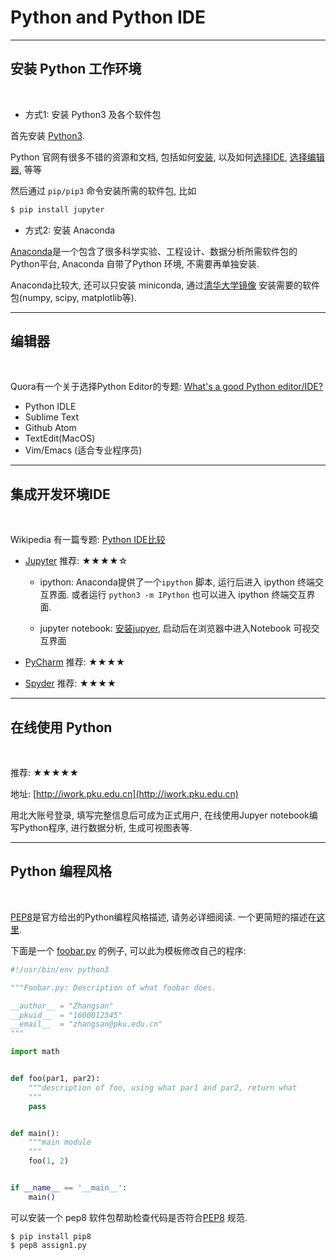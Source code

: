 # Python and Python IDE

---

<a name="install"></a>
## 安装 Python 工作环境

&nbsp;

* 方式1: 安装 Python3 及各个软件包

首先安装 [Python3](https://www.python.org). 

Python 官网有很多不错的资源和文档, 包括如何[安装](https://www.python.org/about/gettingstarted/), 以及如何[选择IDE](https://wiki.python.org/moin/IntegratedDevelopmentEnvironments), [选择编辑器](https://wiki.python.org/moin/PythonEditors), 等等

然后通过 `pip/pip3` 命令安装所需的软件包, 比如

```bash
$ pip install jupyter
```

* 方式2: 安装 Anaconda

[Anaconda](https://www.continuum.io)是一个包含了很多科学实验、工程设计、数据分析所需软件包的Python平台, Anaconda 自带了Python 环境, 不需要再单独安装.  

Anaconda比较大, 还可以只安装 miniconda, 通过[清华大学镜像](https://mirror.tuna.tsinghua.edu.cn/help/anaconda/) 安装需要的软件包(numpy, scipy, matplotlib等).

---

<a name="editors"></a>
## 编辑器

&nbsp;

Quora有一个关于选择Python Editor的专题: <a href="https://www.quora.com/Whats-a-good-Python-editor-IDE">What's a good Python editor/IDE?</a>

* Python IDLE
* Sublime Text
* Github Atom
* TextEdit(MacOS)
* Vim/Emacs (适合专业程序员)


---
<a name="ides"></a>
## 集成开发环境IDE

&nbsp;

Wikipedia 有一篇专题: <a href="https://en.wikipedia.org/wiki/Comparison_of_integrated_development_environments#Python">Python IDE比较</a>

* [Jupyter](https://jupyter.org) 推荐: ★★★★☆

    * ipython: Anaconda提供了一个`ipython` 脚本, 运行后进入 ipython 终端交互界面.
      或者运行 `python3 -m IPython` 也可以进入 ipython 终端交互界面.

    * jupyter notebook: [安装jupyer](https://jupyter.readthedocs.io/en/latest/install.html), 启动后在浏览器中进入Notebook 可视交互界面

* [PyCharm](https://www.jetbrains.com/pycharm/) 推荐: ★★★★

* [Spyder](https://pythonhosted.org/spyder/) 推荐: ★★★★


---
<a name="online"></a>
## 在线使用 Python 

&nbsp;

推荐: ★★★★★

地址: [http://iwork.pku.edu.cn](http://iwork.pku.edu.cn)

用北大账号登录, 填写完整信息后可成为正式用户, 在线使用Jupyer notebook编写Python程序,
进行数据分析, 生成可视图表等.


---
<a name="style"></a>
## Python 编程风格

&nbsp;

[PEP8](https://www.python.org/dev/peps/pep-0008/)是官方给出的Python编程风格描述, 请务必详细阅读. 一个更简短的描述在[这里](pep8.org).

下面是一个 [foobar.py](/demos/foobar.py) 的例子, 可以此为模板修改自己的程序:

```python
#!/usr/bin/env python3

"""Foobar.py: Description of what foobar does.

__author__ = "Zhangsan"
__pkuid__  = "1600012345"
__email__  = "zhangsan@pku.edu.cn"
"""

import math


def foo(par1, par2):
    """description of foo, using what par1 and par2, return what
    """
    pass


def main():
    """main module
    """
    foo(1, 2)


if __name__ == '__main__':
    main()
```

可以安装一个 pep8 软件包帮助检查代码是否符合[PEP8](https://www.python.org/dev/peps/pep-0008/) 规范.

```
$ pip install pip8
$ pep8 assign1.py
```
